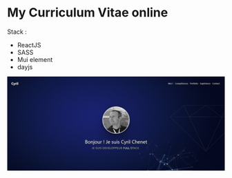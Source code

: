 # My Curriculum Vitae online

Stack :
- ReactJS
- SASS
- Mui element
- dayjs

![Alt text](./src/CyrilCV.png?raw=true)
